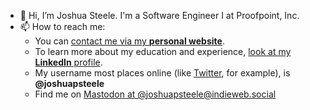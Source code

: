 - 👋 Hi, I’m Joshua Steele. I'm a Software Engineer I at Proofpoint, Inc.
- 📫 How to reach me:
    - You can [contact me via my **personal website**](https://www.joshuapsteele.com/contact/).
    - To learn more about my education and experience, [look at my **LinkedIn** profile](https://www.linkedin.com/in/joshuapsteele/).
    - My username most places online (like [Twitter](https://twitter.com/joshuapsteele), for example), is **@joshuapsteele**
    - Find me on <a rel="me" href="https://indieweb.social/@joshuapsteele">Mastodon at @joshuapsteele@indieweb.social</a>
